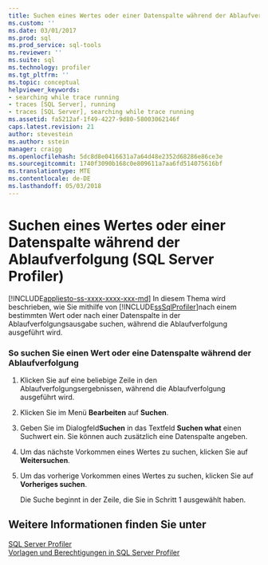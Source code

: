 ```yaml
---
title: Suchen eines Wertes oder einer Datenspalte während der Ablaufverfolgung (SQL Server Profiler) | Microsoft-Dokumentation
ms.custom: ''
ms.date: 03/01/2017
ms.prod: sql
ms.prod_service: sql-tools
ms.reviewer: ''
ms.suite: sql
ms.technology: profiler
ms.tgt_pltfrm: ''
ms.topic: conceptual
helpviewer_keywords:
- searching while trace running
- traces [SQL Server], running
- traces [SQL Server], searching while trace running
ms.assetid: fa5212af-1f49-4227-9d80-58003062146f
caps.latest.revision: 21
author: stevestein
ms.author: sstein
manager: craigg
ms.openlocfilehash: 5dc8d8e0416631a7a64d48e2352d68286e86ce3e
ms.sourcegitcommit: 1740f3090b168c0e809611a7aa6fd514075616bf
ms.translationtype: MTE
ms.contentlocale: de-DE
ms.lasthandoff: 05/03/2018
---
```

# <a name="find-a-value-or-data-column-while-tracing-sql-server-profiler"></a>Suchen eines Wertes oder einer Datenspalte während der Ablaufverfolgung (SQL Server Profiler)
[!INCLUDE[appliesto-ss-xxxx-xxxx-xxx-md](../../includes/appliesto-ss-xxxx-xxxx-xxx-md.md)]
  In diesem Thema wird beschrieben, wie Sie mithilfe von [!INCLUDE[ssSqlProfiler](../../includes/sssqlprofiler-md.md)]nach einem bestimmten Wert oder nach einer Datenspalte in der Ablaufverfolgungsausgabe suchen, während die Ablaufverfolgung ausgeführt wird.  
  
### <a name="to-find-a-value-or-data-column-while-running-a-trace"></a>So suchen Sie einen Wert oder eine Datenspalte während der Ablaufverfolgung  
  
1.  Klicken Sie auf eine beliebige Zeile in den Ablaufverfolgungsergebnissen, während die Ablaufverfolgung ausgeführt wird.  
  
2.  Klicken Sie im Menü **Bearbeiten** auf **Suchen**.  
  
3.  Geben Sie im Dialogfeld**Suchen** in das Textfeld **Suchen what** einen Suchwert ein. Sie können auch zusätzlich eine Datenspalte angeben.  
  
4.  Um das nächste Vorkommen eines Wertes zu suchen, klicken Sie auf **Weitersuchen**.  
  
5.  Um das vorherige Vorkommen eines Wertes zu suchen, klicken Sie auf **Vorheriges suchen**.  
  
     Die Suche beginnt in der Zeile, die Sie in Schritt 1 ausgewählt haben.  
  
## <a name="see-also"></a>Weitere Informationen finden Sie unter  
 [SQL Server Profiler](../../tools/sql-server-profiler/sql-server-profiler.md)   
 [Vorlagen und Berechtigungen in SQL Server Profiler](../../tools/sql-server-profiler/sql-server-profiler-templates-and-permissions.md)  
  
  
